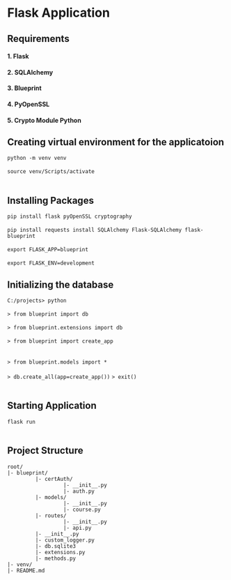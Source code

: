 # Flask Application

## Requirements
#### 1. Flask
#### 2. SQLAlchemy
#### 3. Blueprint
#### 4. PyOpenSSL
#### 5. Crypto Module Python

## Creating virtual environment for the applicatoion

```python -m venv venv```
<br><br>
```source venv/Scripts/activate``` 
<br><br>
## Installing Packages

```pip install flask pyOpenSSL cryptography```
<br><br>
```pip install requests install SQLAlchemy Flask-SQLAlchemy flask-blueprint```
<br><br>
```export FLASK_APP=blueprint```
<br><br>
```export FLASK_ENV=development```


## Initializing the database 

```C:/projects> python```
<br><br>
```> from blueprint import db```
<br><br>
```> from blueprint.extensions import db```
<br><br>
```> from blueprint import create_app```  
<br><br>
```> from blueprint.models import * ```
<br><br>
```> db.create_all(app=create_app())```
```> exit()```
<br><br>

## Starting Application

```flask run```
<br><br>


## Project Structure

```
root/
|- blueprint/
         |- certAuth/
                  |- __init__.py
                  |- auth.py
         |- models/
                  |- __init__.py
                  |- course.py
         |- routes/
                  |- __init__.py
                  |- api.py
         |- __init__.py
         |- custom_logger.py
         |- db.sqlite3
         |- extensions.py
         |- methods.py
|- venv/
|- README.md
```
<!---

### Json format of data in the database
```[
         {'name':'Python',
          'course_id':0,
          'description': 'interpret'
          },
           {'name':'java',
            'course_id': 1,
            'description': 'Bytecode'},
           {'name':'Cython',
            'course_id': 2,
            'description': 'Syn'},
           {'name':'C++',
            'course_id': 3,
            'description': 'Compiler'},
           ]```
<br><br><br>

-->



